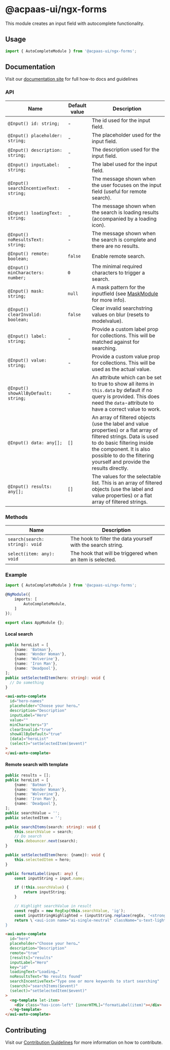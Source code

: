 # @acpaas-ui/ngx-forms

This module creates an input field with autocomplete functionality.

## Usage

```typescript
import { AutoCompleteModule } from '@acpaas-ui/ngx-forms';
```

## Documentation

Visit our [documentation site](https://antwerp-ui.digipolis.be/) for full how-to docs and guidelines

### API

| Name                                    | Default value | Description                                                                                                                                                                                                                                        |
| --------------------------------------- | ------------- | -------------------------------------------------------------------------------------------------------------------------------------------------------------------------------------------------------------------------------------------------- |
| `@Input() id: string;`                  | -             | The id used for the input field.                                                                                                                                                                                                                   |
| `@Input() placeholder: string;`         | -             | The placeholder used for the input field.                                                                                                                                                                                                          |
| `@Input() description: string;`         | -             | The description used for the input field.                                                                                                                                                                                                          |
| `@Input() inputLabel: string;`               | -             | The label used for the input field.                                                                                                                                                                                                                |
| `@Input() searchIncentiveText: string;` | -             | The message shown when the user focuses on the input field (useful for remote search).                                                                                                                                                             |
| `@Input() loadingText: string;`         | -             | The message shown when the search is loading results (accompanied by a loading icon).                                                                                                                                                              |
| `@Input() noResultsText: string;`       | -             | The message shown when the search is complete and there are no results.                                                                                                                                                                            |
| `@Input() remote: boolean;`             | `false`       | Enable remote search.                                                                                                                                                                                                                              |
| `@Input() minCharacters: number;`       | `0`           | The minimal required characters to trigger a search.                                                                                                                                                                                               |
| `@Input() mask: string;`                | `null`        | A mask pattern for the inputfield (see [MaskModule](./../packages/forms/lib/src/mask/README.md) for more info).                                                                                                                                    |
| `@Input() clearInvalid: boolean;`       | `false`       | Clear invalid searchstring values on blur (resets to modelvalue).                                                                                                                                                                                  |
| `@Input() label: string;`               | -             | Provide a custom label prop for collections. This will be matched against for searching.                                                                                                                                                           |
| `@Input() value: string;`               | -             | Provide a custom value prop for collections. This will be used as the actual value.                                                                                                                                                                |
| `@Input() showAllByDefault: string;`    | -             | An attribute which can be set to true to show all items in `this.data` by default if no query is provided. This does need the `data`-attribute to have a correct value to work.                                                                    |
| `@Input() data: any[];`                 | `[]`          | An array of filtered objects (use the label and value properties) or a flat array of filtered strings. Data is used to do basic filtering inside the component. It is also possible to do the filtering yourself and provide the results directly. |
| `@Input() results: any[];`              | `[]`          | The values for the selectable list. This is an array of filtered objects (use the label and value properties) or a flat array of filtered strings.                                                                                                 |

### Methods

| Name                           | Description                                                  |
| ------------------------------ | ------------------------------------------------------------ |
| `search(search: string): void` | The hook to filter the data yourself with the search string. |
| `select(item: any): void`      | The hook that will be triggered when an item is selected.    |

### Example

```typescript
import { AutoCompleteModule } from '@acpaas-ui/ngx-forms';

@NgModule({
    imports: [
        AutoCompleteModule,
    ]
});

export class AppModule {};
```

#### Local search

```typescript
public heroList = [
    {name: 'Batman'},
    {name: 'Wonder Woman'},
    {name: 'Wolverine'},
    {name: 'Iron Man'},
    {name: 'Deadpool'},
];
public setSelectedItem(hero: string): void {
  // Do something
}
```

```html
<aui-auto-complete
  id="hero-names"
  placeholder="Choose your hero…"
  description="Description"
  inputLabel="Hero"
  value=""
  minCharacters="3"
  clearInvalid="true"
  showAllByDefault="true"
  [data]="heroList"
  (select)="setSelectedItem($event)"
>
</aui-auto-complete>
```

#### Remote search with template

```typescript
public results = [];
public heroList = [
    {name: 'Batman'},
    {name: 'Wonder Woman'},
    {name: 'Wolverine'},
    {name: 'Iron Man'},
    {name: 'Deadpool'},
];
public searchValue = '';
public selectedItem = '';

public searchItems(search: string): void {
    this.searchValue = search;
    // Do search
    this.debouncer.next(search);
}

public setSelectedItem(hero: {name}): void {
    this.selectedItem = hero;
}

public formatLabel(input: any) {
    const inputString = input.name;

    if (!this.searchValue) {
        return inputString;
    }

    // Highlight searchValue in result
    const regEx = new RegExp(this.searchValue, 'ig');
    const inputStringHighlighted = (inputString.replace(regEx, '<strong>' + this.searchValue + '</strong>'));
    return \`<aui-icon name="ai-single-neutral" className="u-text-light u-margin-right-xs"></aui-icon>\${inputStringHighlighted}\`;
}
```

```html
<aui-auto-complete
  id="hero"
  placeholder="Choose your hero…"
  description="Description"
  remote="true"
  [results]="results"
  inputLabel="Hero"
  key="id"
  loadingText="Loading…"
  noResultsText="No results found"
  searchIncentiveText="Type one or more keywords to start searching"
  (search)="searchItems($event)"
  (select)="setSelectedItem($event)"
>
  <ng-template let-item>
    <div class="has-icon-left" [innerHTML]="formatLabel(item)"></div>
  </ng-template>
</aui-auto-complete>
```

## Contributing

Visit our [Contribution Guidelines](../../../../../CONTRIBUTING.md) for more information on how to contribute.
